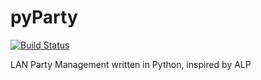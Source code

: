 pyParty
=======

[![Build Status](https://travis-ci.org/JonnyFunFun/pyParty.png?branch=master)](https://travis-ci.org/JonnyFunFun/pyParty)

LAN Party Management written in Python, inspired by ALP
